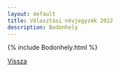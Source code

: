 ```yaml
---
layout: default
title: Választási névjegyzék 2022
description: Bodonhely
---
```


{% include Bodonhely.html %}

[Vissza](./)